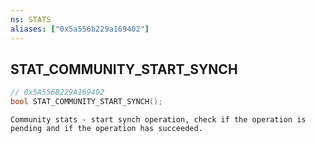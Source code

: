 ```yaml
---
ns: STATS
aliases: ["0x5a556b229a169402"]
---
```

## STAT_COMMUNITY_START_SYNCH

```c
// 0x5A556B229A169402
bool STAT_COMMUNITY_START_SYNCH();
```

```
Community stats - start synch operation, check if the operation is pending and if the operation has succeeded.
```
